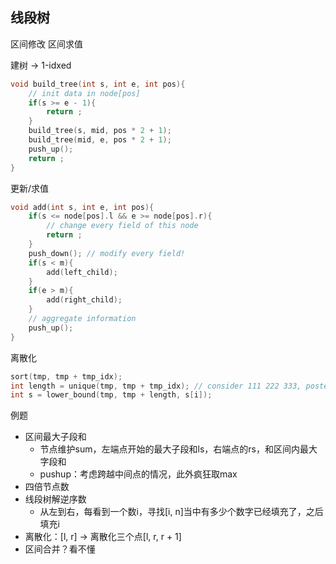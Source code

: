 ## 线段树

区间修改 区间求值

建树 -> 1-idxed
```c++
void build_tree(int s, int e, int pos){
    // init data in node[pos]
    if(s >= e - 1){
        return ;
    }
    build_tree(s, mid, pos * 2 + 1);
    build_tree(mid, e, pos * 2 + 1);
    push_up();
    return ;
}
```

更新/求值
```c++
void add(int s, int e, int pos){
    if(s <= node[pos].l && e >= node[pos].r){
        // change every field of this node
        return ;
    }
    push_down(); // modify every field!
    if(s < m){
        add(left_child);
    }
    if(e > m){
        add(right_child);
    }
    // aggregate information
    push_up();
}
```

离散化
```c++
sort(tmp, tmp + tmp_idx);
int length = unique(tmp, tmp + tmp_idx); // consider 111 222 333, poster: 12, 11, 22
int s = lower_bound(tmp, tmp + length, s[i]);
```


例题
- 区间最大子段和
    - 节点维护sum，左端点开始的最大子段和ls，右端点的rs，和区间内最大字段和
    - pushup：考虑跨越中间点的情况，此外疯狂取max
- 四倍节点数
- 线段树解逆序数
    - 从左到右，每看到一个数i，寻找[i, n]当中有多少个数字已经填充了，之后填充i
- 离散化：[l, r] -> 离散化三个点[l, r, r + 1]
- 区间合并？看不懂
